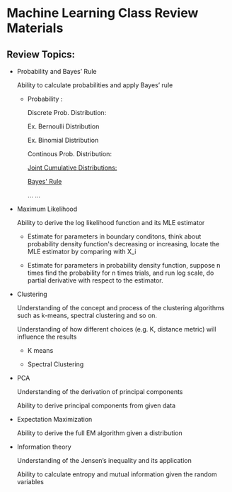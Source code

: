# Machine Learning Class Review Materials

## Review Topics:

- Probability and Bayes’ Rule

  Ability to calculate probabilities and apply Bayes’ rule
  
  - Probability :
  
    Discrete Prob. Distribution:
    
    Ex. Bernoulli Distribution 
    
    Ex. Binomial Distribution
    
    Continous Prob. Distribution:
    
    
    [Joint Cumulative Distributions:](https://www.probabilitycourse.com/chapter5/5_2_2_joint_cdf.php)
    
    [Bayes' Rule](https://en.wikipedia.org/wiki/Bayes%27_theorem)
    
    
    
    ... ...
    
   

- Maximum Likelihood

  Ability to derive the log likelihood function and its MLE estimator
  
  - Estimate for parameters in boundary conditons, think about probability density function's decreasing or increasing, locate the MLE estimator by comparing with X_i
  
  - Estimate for parameters in probability density function, suppose n times find the probability for n times trials, and run log scale, do partial derivative with respect to the estimator. 
  

- Clustering

  Understanding of the concept and process of the clustering algorithms such as k-means, spectral clustering and so on.

  Understanding of how different choices (e.g. K, distance metric) will influence the results
  
  - K means
  
  - Spectral Clustering

- PCA

  Understanding of the derivation of principal components 

  Ability to derive principal components from given data

- Expectation Maximization

  Ability to derive the full EM algorithm given a distribution

- Information theory

  Understanding of the Jensen’s inequality and its application

  Ability to calculate entropy and mutual information given the random variables
